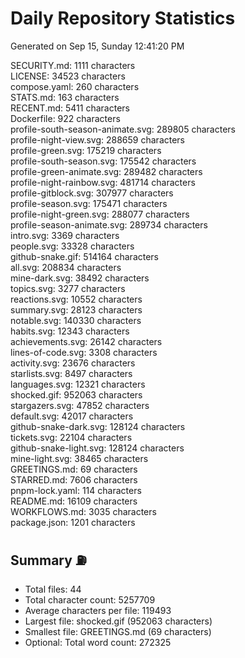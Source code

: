 # Daily Repository Statistics
Generated on Sep 15, Sunday 12:41:20 PM  

SECURITY.md: 1111 characters  
LICENSE: 34523 characters  
compose.yaml: 260 characters  
STATS.md: 163 characters  
RECENT.md: 5411 characters  
Dockerfile: 922 characters  
profile-south-season-animate.svg: 289805 characters  
profile-night-view.svg: 288659 characters  
profile-green.svg: 175219 characters  
profile-south-season.svg: 175542 characters  
profile-green-animate.svg: 289482 characters  
profile-night-rainbow.svg: 481714 characters  
profile-gitblock.svg: 307977 characters  
profile-season.svg: 175471 characters  
profile-night-green.svg: 288077 characters  
profile-season-animate.svg: 289734 characters  
intro.svg: 3369 characters  
people.svg: 33328 characters  
github-snake.gif: 514164 characters  
all.svg: 208834 characters  
mine-dark.svg: 38492 characters  
topics.svg: 3277 characters  
reactions.svg: 10552 characters  
summary.svg: 28123 characters  
notable.svg: 140330 characters  
habits.svg: 12343 characters  
achievements.svg: 26142 characters  
lines-of-code.svg: 3308 characters  
activity.svg: 23676 characters  
starlists.svg: 8497 characters  
languages.svg: 12321 characters  
shocked.gif: 952063 characters  
stargazers.svg: 47852 characters  
default.svg: 42017 characters  
github-snake-dark.svg: 128124 characters  
tickets.svg: 22104 characters  
github-snake-light.svg: 128124 characters  
mine-light.svg: 38465 characters  
GREETINGS.md: 69 characters  
STARRED.md: 7606 characters  
pnpm-lock.yaml: 114 characters  
README.md: 16109 characters  
WORKFLOWS.md: 3035 characters  
package.json: 1201 characters  

## Summary ⛽  
- Total files: 44  
- Total character count: 5257709  
- Average characters per file: 119493  
- Largest file: shocked.gif (952063 characters)  
- Smallest file: GREETINGS.md (69 characters)  
- Optional: Total word count: 272325  
